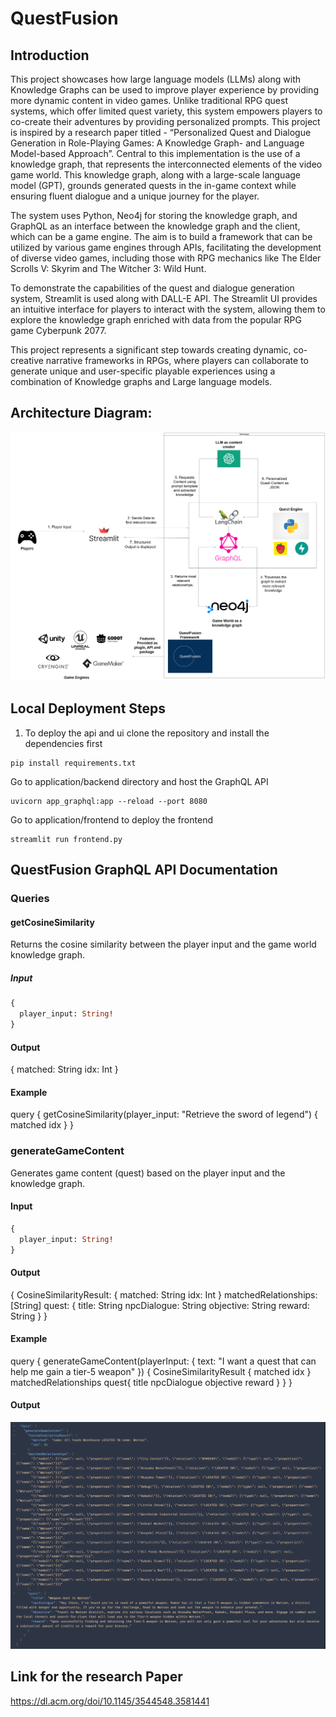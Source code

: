 # QuestFusion

## Introduction

This project showcases how large language models (LLMs) along with Knowledge Graphs can be 
used to improve player experience by providing more dynamic content in video games. Unlike 
traditional RPG quest systems, which offer limited quest variety, this system empowers players 
to co-create their adventures by providing personalized prompts. This project is inspired by a 
research paper titled - “Personalized Quest and Dialogue Generation in Role-Playing Games: A 
Knowledge Graph- and Language Model-based Approach”. Central to this implementation is the 
use of a knowledge graph, that represents the interconnected elements of the video game 
world. This knowledge graph, along with a large-scale language model (GPT), grounds 
generated quests in the in-game context while ensuring fluent dialogue and a unique journey 
for the player. 

The system uses Python, Neo4j for storing the knowledge graph, and GraphQL as an interface 
between the knowledge graph and the client, which can be a game engine. The aim is to build a 
framework that can be utilized by various game engines through APIs, facilitating the 
development of diverse video games, including those with RPG mechanics like The Elder Scrolls 
V: Skyrim and The Witcher 3: Wild Hunt. 

To demonstrate the capabilities of the quest and dialogue generation system, Streamlit is used 
along with DALL-E API. The Streamlit UI provides an intuitive interface for players to interact 
with the system, allowing them to explore the knowledge graph enriched with data from the 
popular RPG game Cyberpunk 2077.

This project represents a significant step towards creating dynamic, co-creative narrative 
frameworks in RPGs, where players can collaborate to generate unique and user-specific 
playable experiences using a combination of Knowledge graphs and Large language models.



## Architecture Diagram:

![Architecture Diagram](https://github.com/snehilaryan32/rpg-with-knowledge-graphs/blob/main/arch_diagram_big.drawio.png)

## Local Deployment Steps 
1. To deploy the api and ui clone the repository and install the dependencies first 
```shell
pip install requirements.txt
```

Go to application/backend directory and host the GraphQL API
```shell
uvicorn app_graphql:app --reload --port 8080
```

Go to application/frontend to deploy the frontend
```shell
streamlit run frontend.py
```

## QuestFusion GraphQL API Documentation

### Queries

#### getCosineSimilarity

Returns the cosine similarity between the player input and the game world knowledge graph.

##### Input

```graphql
{
  player_input: String!
}
```

#### Output
{
  matched: String
  idx: Int
}

#### Example 
query {
  getCosineSimilarity(player_input: "Retrieve the sword of legend") {
    matched
    idx
  }
}


### generateGameContent

Generates game content (quest) based on the player input and the knowledge graph.

#### Input

```graphql
{
  player_input: String!
}
```

#### Output

{
  CosineSimilarityResult: {
    matched: String
    idx: Int
  }
  matchedRelationships: [String]
  quest: {
    title: String
    npcDialogue: String
    objective: String
    reward: String
  }
}

#### Example
query {
  generateGameContent(playerInput: { text: "I want a quest that can help me gain a tier-5 weapon" }) {
    CosineSimilarityResult {
      matched
      idx
    }
    matchedRelationships
    quest{
          title
    			npcDialogue
    			objective
    			reward
    }
  }
}

#### Output 
![Sample Output For the given Query](https://github.com/snehilaryan32/rpg-with-knowledge-graphs/blob/main/SampleOutputGraphQL.png)

## Link for the research Paper

https://dl.acm.org/doi/10.1145/3544548.3581441


